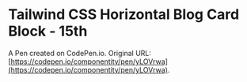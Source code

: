 # Tailwind CSS Horizontal Blog Card Block - 15th

A Pen created on CodePen.io. Original URL: [https://codepen.io/componentity/pen/yLOVrwa](https://codepen.io/componentity/pen/yLOVrwa).


